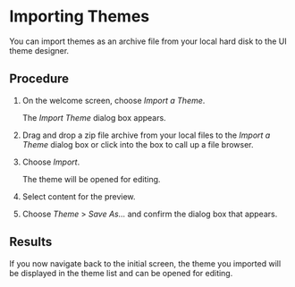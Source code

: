 <!-- loio5e3c4306f8d64f829f32285aa95a23db -->

# Importing Themes

You can import themes as an archive file from your local hard disk to the UI theme designer.



## Procedure

1.  On the welcome screen, choose *Import a Theme*.

    The *Import Theme* dialog box appears.

2.  Drag and drop a zip file archive from your local files to the *Import a Theme* dialog box or click into the box to call up a file browser.

3.  Choose *Import*.

    The theme will be opened for editing.

4.  Select content for the preview.

5.  Choose *Theme* \> *Save As...* and confirm the dialog box that appears.




## Results

If you now navigate back to the initial screen, the theme you imported will be displayed in the theme list and can be opened for editing.

